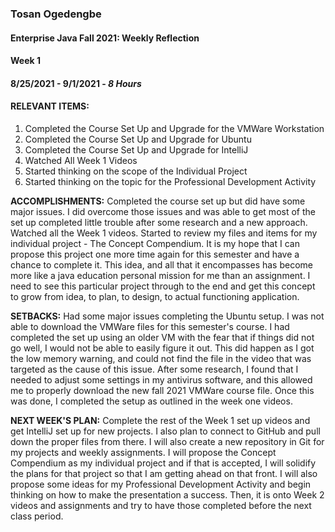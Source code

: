 ### Tosan Ogedengbe
#### Enterprise Java Fall 2021: Weekly Reflection

#### Week 1
#### 8/25/2021 - 9/1/2021 - *8 Hours*


#### RELEVANT ITEMS:
1. Completed the Course Set Up and Upgrade for the VMWare Workstation
2. Completed the Course Set Up and Upgrade for Ubuntu
3. Completed the Course Set Up and Upgrade for IntelliJ
4. Watched All Week 1 Videos
5. Started thinking on the scope of the Individual Project
6. Started thinking on the topic for the Professional Development Activity


**ACCOMPLISHMENTS:** Completed the course set up but did have some major issues. I did overcome those issues and was able to get most of the set up completed little trouble after some research
and a new approach. Watched all the Week 1 videos. Started to review my files and items for my individual project - The Concept Compendium. It is my hope that I can propose 
this project one more time again for this semester and have a chance to complete it. This idea, and all that it encompasses has become more like a java education personal
mission for me than an assignment. I need to see this particular project through to the end and get this concept to grow from idea, to plan, to design, to actual 
functioning application.  


**SETBACKS:** Had some major issues completing the Ubuntu setup. I was not able to download the VMWare files for this semester's course. I had completed the set up using an older VM 
with the fear that if things did not go well, I would not be able to easily figure it out. This did happen as I got the low memory warning, and could not find the file in 
the video that was targeted as the cause of this issue. After some research, I found that I needed to adjust some settings in my antivirus software, and this allowed me to 
properly download the new fall 2021 VMWare course file. Once this was done, I completed the setup as outlined in the week one videos. 


**NEXT WEEK'S PLAN:** Complete the rest of the Week 1 set up videos and get IntelliJ set up for new projects. I also plan to connect to GitHub and pull down the proper files from there. I will
also create a new repository in Git for my projects and weekly assignments. I will propose the Concept Compendium as my individual project and if that is accepted, I will 
solidify the plans for that project so that I am getting ahead on that front. I will also propose some ideas for my Professional Development Activity and begin thinking on 
how to make the presentation a success. Then, it is onto Week 2 videos and assignments and try to have those completed before the next class period.




